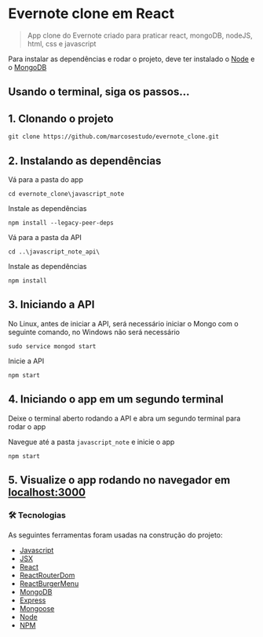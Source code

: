 # Evernote clone em React

> App clone do Evernote criado para praticar react, mongoDB, nodeJS, html, css e javascript

Para instalar as dependências e rodar o projeto, deve ter instalado o [Node](https://nodejs.org/en/) e o [MongoDB](https://www.mongodb.com/)

## Usando o terminal, siga os passos...
## 1. Clonando o projeto 

```
git clone https://github.com/marcosestudo/evernote_clone.git
```

## 2. Instalando as dependências

Vá para a pasta do app

```
cd evernote_clone\javascript_note
```

Instale as dependências

```
npm install --legacy-peer-deps 
```

Vá para a pasta da API

```
cd ..\javascript_note_api\
```

Instale as dependências

```
npm install
```

## 3. Iniciando a API

No Linux, antes de iniciar a API, será necessário iniciar o Mongo com o seguinte comando, no Windows não será necessário

```
sudo service mongod start
```

Inicie a API

```
npm start
```

## 4. Iniciando o app em um segundo terminal

Deixe o terminal aberto rodando a API e abra um segundo terminal para rodar o app

Navegue até a pasta `javascript_note` e inicie o app

```
npm start
```

## 5. Visualize o app rodando no navegador em [localhost:3000](http://localhost:3000/)

### 🛠 Tecnologias

As seguintes ferramentas foram usadas na construção do projeto:

- [Javascript](https://developer.mozilla.org/pt-BR/docs/Web/JavaScript)
- [JSX](https://pt-br.reactjs.org/docs/introducing-jsx.html)
- [React](https://pt-br.reactjs.org/)
- [ReactRouterDom](https://reactrouter.com/en/main)
- [ReactBurgerMenu](https://negomi.github.io/react-burger-menu/)
- [MongoDB](https://www.mongodb.com/)
- [Express](https://expressjs.com/pt-br/)
- [Mongoose](https://mongoosejs.com/)
- [Node](https://nodejs.org/en/)
- [NPM](https://www.npmjs.com/)